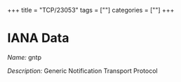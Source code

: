 +++
title = "TCP/23053"
tags = [""]
categories = [""]
+++

# IANA Data

_Name:_ gntp

_Description:_ Generic Notification Transport Protocol

